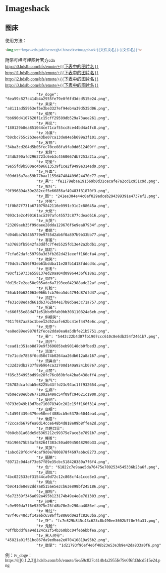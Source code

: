 <style>
 *{
  font-family: "Source Han Sans CN";
  }
</style>
<!--记得加br！-->
# Imageshack
## 图床
使用方法：
```html
<img src="https://cdn.jsdelivr.net/gh/Chinasd1st/Imageshack/{{文件夹名}}/{{文件名}}"/>
```
附带哔哩哔哩图片官方cdn<br />
http://i0.hdslb.com/bfs/emote/+{{下表中的图片名}}<br />
http://i1.hdslb.com/bfs/emote/+{{下表中的图片名}}<br />
http://i2.hdslb.com/bfs/emote/+{{下表中的图片名}}<br />
http://i3.hdslb.com/bfs/emote/+{{下表中的图片名}}

                  "tv_doge": "6ea59c827c414b4a2955fe79e0f6fd3dcd515e24.png",
                  "tv_亲亲": "a8111ad55953ef5e3be3327ef94eb4a39d535d06.png",
                  "tv_偷笑": "bb690d4107620f1c15cff29509db529a73aee261.png",
                  "tv_再见": "180129b8ea851044ce71caf55cc8ce44bd4a4fc8.png",
                  "tv_冷漠": "b9cbc755c2b3ee43be07ca13de84e5b699a3f101.png",
                  "tv_发怒": "34ba3cd204d5b05fec70ce08fa9fa0dd612409ff.png",
                  "tv_发财": "34db290afd2963723c6eb3c4560667db7253a21a.png",
                  "tv_可爱": "9e55fd9b500ac4b96613539f1ce2f9499e314ed9.png",
                  "tv_吐血": "09dd16a7aa59b77baa1155d47484409624470c77.png",
                  "tv_呆": "fe1179ebaa191569b0d31cecafe7a2cd1c951c9d.png",
                  "tv_呕吐": "9f996894a39e282ccf5e66856af49483f81870f3.png",
                  "tv_困": "241ee304e44c0af029adceb294399391e4737ef2.png",
                  "tv_坏笑": "1f0b87f731a671079842116e0991c91c2c88645a.png",
                  "tv_大佬": "093c1e2c490161aca397afc45573c877cdead616.png",
                  "tv_大哭": "23269aeb35f99daee28dda129676f6e9ea87934f.png",
                  "tv_委屈": "d04dba7b5465779e9755d2ab6f0a897b9b33bb77.png",
                  "tv_害羞": "a37683fb5642fa3ddfc7f4e5525fd13e42a2bdb1.png",
                  "tv_尴尬": "7cfa62dafc59798a3d3fb262d421eeeff166cfa4.png",
                  "tv_微笑": "70dc5c7b56f93eb61bddba11e28fb1d18fddcd4c.png",
                  "tv_思考": "90cf159733e558137ed20aa04d09964436f618a1.png",
                  "tv_惊吓": "0d15c7e2ee58e935adc6a7193ee042388adc22af.png",
                  "tv_打脸": "56ab10b624063e966bfcb76ea5dc4794d87dfd47.png",
                  "tv_抓狂": "fe31c08edad661d63762b04e17b8d5ae3c71a757.png",
                  "tv_抠鼻": "c666f55e88d471e51bbd9fab9bb308110824a6eb.png",
                  "tv_斜眼笑": "911f987aa8bc1bee12d52aafe62bc41ef4474e6c.png",
                  "tv_无奈": "ea8ed89ee9878f2fece2dda0ea8a5dbfe21b5751.png",
                  "tv_晕": "5443c22b4d07fb1907ccc610c8e6db254f2461b7.png",
                  "tv_流汗": "cead1c351ab8d79e9f369605beb90148db0fbed3.png",
                  "tv_流泪": "7e71cde7858f0cd50d74b0264aa26db612a8a167.png",
                  "tv_流鼻血": "c32d39db2737f89b904ca32700d140a9241b0767.png",
                  "tv_点赞": "f85c354995bd99e28fc76c869bfe42ba6438eff4.png",
                  "tv_生气": "26702dcafdab5e8225b43ffd23c94ac1ff932654.png",
                  "tv_生病": "8b0ec90e6b86771092a498c54f09fc94621c1900.png",
                  "tv_疑问": "0793d949b18d7be716078349c202c15ff166f314.png",
                  "tv_白眼": "c1d59f439e379ee50eef488bcb5e5378e5044ea4.png",
                  "tv_皱眉": "72ccad6679fea0d14cce648b4d818e09b8ffea2d.png",
                  "tv_目瞪口呆": "0b8cb81a68de5d5365212c99375e7ace3e7891b7.png",
                  "tv_睡着": "8b196675b53af58264f383c50ad0945048290b33.png",
                  "tv_笑哭": "1abc628f6d4f4caf9d0e7800878f4697abbc8273.png",
                  "tv_腼腆": "89712c0d4af73e67f89e35cbc518420380a7f6f4.png",
                  "tv_色": "61822c7e9aae5da76475e7892534545336b23a6f.png",
                  "tv_调侃": "4bc022533ef31544ca0d72c12c808cf4a1cce3e3.png",
                  "tv_调皮": "b9c41de8e82dd7a8515ae5e3cb63e898bf245186.png",
                  "tv_鄙视": "6e72339f346a692a495b123174b49e4e8e781303.png",
                  "tv_闭嘴": "c9e990da7f6e93975e25fd8b70e2e290aa4086ef.png",
                  "tv_难过": "87f46748d3f142ebc6586ff58860d0e2fc8263ba.png",
                  "tv_馋": "fc7e829b845c43c623c8b490ee3602b7f0e76a31.png",
                  "tv_鬼脸": "0ffbbddf8a94d124ca2f54b360bbc04feb6bbfea.png",
                  "tv_黑人问号": "45821a01f51bc867da9edbaa2e070410819a95b2.png",
                  "tv_鼓掌": "1d21793f96ef4e6f48b23e53e3b9e42da833a0f6.png"
                  
例：tv_doge：https://i[[0,1,2,3]].hdslb.com/bfs/emote/6ea59c827c414b4a2955fe79e0f6fd3dcd515e24.png
